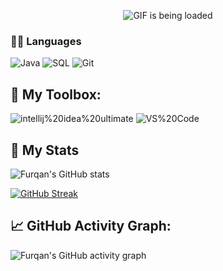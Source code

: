 <p align="center">
  <img src="https://github.com/arth2002/arth2002/blob/main/gif/ezgif.com-gif-maker.gif" alt="GIF is being loaded">
</p>


### 👨‍💻 Languages
![Java](https://custom-icon-badges.herokuapp.com/badge/Java-05122A.svg?style=plastic&logo=java&logoColor=007396)
![SQL](https://custom-icon-badges.herokuapp.com/badge/MySQL-05122A?&style=plastic&logo=database&logoColor=025E8C)
![Git](https://img.shields.io/badge/Git-05122A?style=plastic&logo=Git&logoColor=F05032)

## 🧰 My Toolbox:
![intellij%20idea%20ultimate](https://img.shields.io/badge/-intellij%20idea%20ultimate-black?logo=IntelliJ%20IDEA&logoColor=dc14d0&style=for-the-badge)
![VS%20Code](https://img.shields.io/badge/-VS%20Code-black?logo=Visual%20Studio%20Code&logoColor=059df4&style=for-the-badge)


## 🚀 My Stats
![Furqan's GitHub stats](https://github-readme-stats.vercel.app/api?username=niehonghao&show_icons=true&theme=aura)

[![GitHub Streak](http://github-readme-streak-stats.herokuapp.com?user=niehonghao&theme=onedark&hide_border=true&date_format=M%20j%5B%2C%20Y%5D)](https://git.io/streak-stats)

## 📈 GitHub Activity Graph:
![Furqan's GitHub activity graph](https://activity-graph.herokuapp.com/graph?username=niehonghao&hide_border=true&theme=redical)
